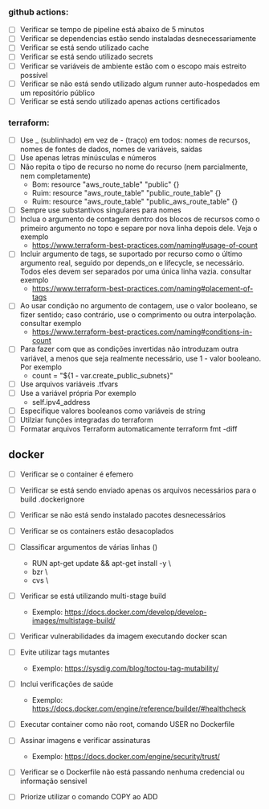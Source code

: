 ### github actions:

* [ ] Verificar se tempo de pipeline está abaixo de 5 minutos
* [ ] Verificar se dependencias estão sendo instaladas desnecessariamente
* [ ] Verificar se está sendo utilizado cache
* [ ] Verificar se está sendo utilizado secrets
* [ ] Verificar se variáveis ​​de ambiente estão com o escopo mais estreito possível
* [ ] Verificar se não está sendo utilizado algum runner auto-hospedados em um repositório público
* [ ] Verificar se está sendo utilizado apenas actions certificados

### terraform:

* [ ] Use _ (sublinhado) em vez de - (traço) em todos: nomes de recursos, nomes de fontes de dados, nomes de variáveis, saídas
* [ ] Use apenas letras minúsculas e números
* [ ] Não repita o tipo de recurso no nome do recurso (nem parcialmente, nem completamente)
    * Bom: resource "aws_route_table" "public" {}
    * Ruim: resource "aws_route_table" "public_route_table" {}
    * Ruim: resource "aws_route_table" "public_aws_route_table" {}
* [ ] Sempre use substantivos singulares para nomes
* [ ] Inclua o argumento de contagem dentro dos blocos de recursos como o primeiro argumento no topo e separe por nova linha depois dele. Veja o exemplo
    * https://www.terraform-best-practices.com/naming#usage-of-count
* [ ] Incluir argumento de tags, se suportado por recurso como o último argumento real, seguido por depends_on e lifecycle, se necessário. Todos eles devem ser separados por uma única linha vazia. consultar exemplo
    * https://www.terraform-best-practices.com/naming#placement-of-tags
* [ ] Ao usar condição no argumento de contagem, use o valor booleano, se fizer sentido; caso contrário, use o comprimento ou outra interpolação. consultar exemplo
    * https://www.terraform-best-practices.com/naming#conditions-in-count
* [ ] Para fazer com que as condições invertidas não introduzam outra variável, a menos que seja realmente necessário, use 1 - valor booleano. Por exemplo
    * count = "${1 - var.create_public_subnets}"
* [ ] Use arquivos variáveis .tfvars
* [ ] Use a variável própria Por exemplo
    * self.ipv4_address
* [ ] Especifique valores booleanos como variáveis ​​de string
* [ ] Utilziar funções integradas do terraform
* [ ] Formatar arquivos Terraform automaticamente terraform fmt -diff

## docker
* [ ] Verificar se o container é efemero
* [ ] Verificar se está sendo enviado apenas os arquivos necessários para o build .dockerignore
* [ ] Verificar se não está sendo instalado pacotes desnecessários
* [ ] Verificar se os containers estão desacoplados
* [ ] Classificar argumentos de várias linhas (\)
    * RUN apt-get update && apt-get install -y \ 
    * bzr \
    * cvs \
* [ ] Verificar se está utilizando multi-stage build
    * Exemplo: https://docs.docker.com/develop/develop-images/multistage-build/
* [ ] Verificar vulnerabilidades  da imagem executando docker scan <image-name>
* [ ] Evite utilizar tags mutantes
    * Exemplo: https://sysdig.com/blog/toctou-tag-mutability/
* [ ] Inclui verificações de saúde
    * Exemplo: https://docs.docker.com/engine/reference/builder/#healthcheck
* [ ] Executar container como não root, comando USER no Dockerfile
* [ ] Assinar imagens e verificar assinaturas
    * Exemplo: https://docs.docker.com/engine/security/trust/
* [ ] Verificar se o Dockerfile não está passando nenhuma credencial ou informação sensivel
* [ ] Priorize utilizar o comando COPY ao ADD

